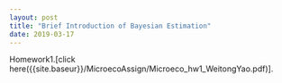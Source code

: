 ```yaml
---
layout: post
title: "Brief Introduction of Bayesian Estimation"
date: 2019-03-17
---
```

Homework1.[click here({{site.baseur}}/MicroecoAssign/Microeco_hw1_WeitongYao.pdf)].
